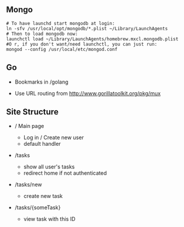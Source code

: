 ## Mongo

```
# To have launchd start mongodb at login:
ln -sfv /usr/local/opt/mongodb/*.plist ~/Library/LaunchAgents
# Then to load mongodb now:
launchctl load ~/Library/LaunchAgents/homebrew.mxcl.mongodb.plist
#O r, if you don't want/need launchctl, you can just run:
mongod --config /usr/local/etc/mongod.conf
```


## Go

* Bookmarks in /golang

* Use URL routing from http://www.gorillatoolkit.org/pkg/mux


## Site Structure

* / Main page

	- Log in / Create new user
	- default handler

* /tasks 

	- show all user's tasks
	- redirect home if not authenticated

* /tasks/new
	
	- create new task

* /tasks/{someTask}

	- view task with this ID
